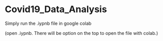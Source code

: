 # Covid19_Data_Analysis
Simply run the .iypnb file in google colab

(open .iypnb. There will be option on the top to open the file with colab.)
